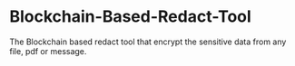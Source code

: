 # Blockchain-Based-Redact-Tool
The Blockchain based redact tool that encrypt the sensitive data from any file, pdf or message.
